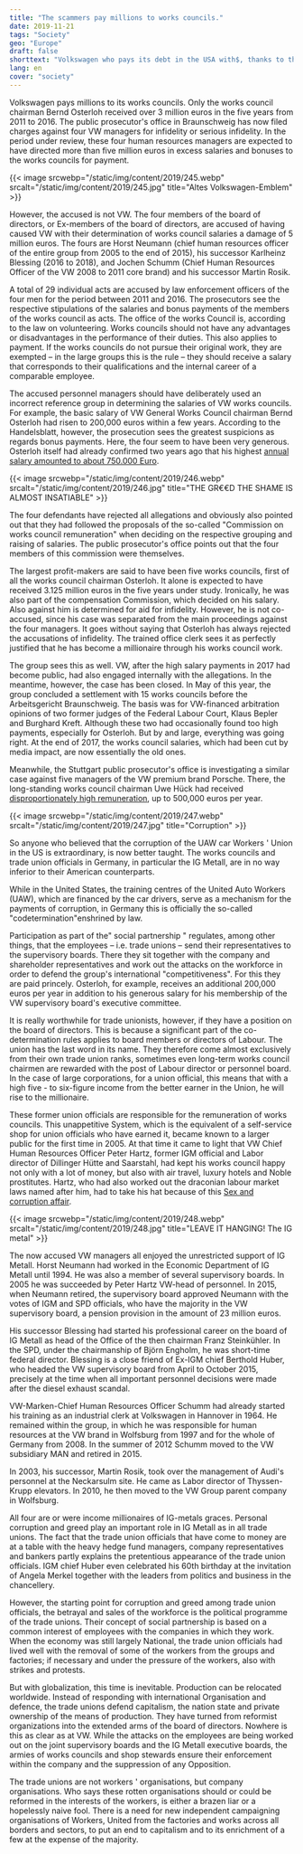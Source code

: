 ```yaml
---
title: "The scammers pay millions to works councils."
date: 2019-11-21
tags: "Society"
geo: "Europe"
draft: false
shorttext: "Volkswagen who pays its debt in the USA with$, thanks to the German government does not pay€, has millions left for the works councils."
lang: en
cover: "society"
---
```


Volkswagen pays millions to its works councils. Only the works council chairman Bernd Osterloh received over 3 million euros in the five years from 2011 to 2016. The public prosecutor's office in Braunschweig has now filed charges against four VW managers for infidelity or serious infidelity. In the period under review, these four human resources managers are expected to have directed more than five million euros in excess salaries and bonuses to the works councils for payment.

{{< image srcwebp="/static/img/content/2019/245.webp" srcalt="/static/img/content/2019/245.jpg" title="Altes Volkswagen-Emblem" >}}

However, the accused is not VW. The four members of the board of directors, or Ex-members of the board of directors, are accused of having caused VW with their determination of works council salaries a damage of 5 million euros. The fours are Horst Neumann (chief human resources officer of the entire group from 2005 to the end of 2015), his successor Karlheinz Blessing (2016 to 2018), and Jochen Schumm (Chief Human Resources Officer of the VW 2008 to 2011 core brand) and his successor Martin Rosik.

A total of 29 individual acts are accused by law enforcement officers of the four men for the period between 2011 and 2016. The prosecutors see the respective stipulations of the salaries and bonus payments of the members of the works council as acts. The office of the works Council is, according to the law on volunteering. Works councils should not have any advantages or disadvantages in the performance of their duties. This also applies to payment. If the works councils do not pursue their original work, they are exempted – in the large groups this is the rule – they should receive a salary that corresponds to their qualifications and the internal career of a comparable employee.

The accused personnel managers should have deliberately used an incorrect reference group in determining the salaries of VW works councils. For example, the basic salary of VW General Works Council chairman Bernd Osterloh had risen to 200,000 euros within a few years. According to the Handelsblatt, however, the prosecution sees the greatest suspicions as regards bonus payments. Here, the four seem to have been very generous. Osterloh itself had already confirmed two years ago that his highest [annual salary amounted to about 750.000 Euro](https://www.wsws.org/de/articles/2017/05/16/oste-m16.html "VW-Betriebsrat-Chef Osterloh erhält bis zu 750.000 Euro im Jahr").

{{< image srcwebp="/static/img/content/2019/246.webp" srcalt="/static/img/content/2019/246.jpg" title="THE GR€€D THE SHAME IS ALMOST INSATIABLE" >}}

The four defendants have rejected all allegations and obviously also pointed out that they had followed the proposals of the so-called "Commission on works council remuneration" when deciding on the respective grouping and raising of salaries. The public prosecutor's office points out that the four members of this commission were themselves.

The largest profit-makers are said to have been five works councils, first of all the works council chairman Osterloh. It alone is expected to have received 3.125 million euros in the five years under study. Ironically, he was also part of the compensation Commission, which decided on his salary. Also against him is determined for aid for infidelity. However, he is not co-accused, since his case was separated from the main proceedings against the four managers. It goes without saying that Osterloh has always rejected the accusations of infidelity. The trained office clerk sees it as perfectly justified that he has become a millionaire through his works council work.

The group sees this as well. VW, after the high salary payments in 2017 had become public, had also engaged internally with the allegations. In the meantime, however, the case has been closed. In May of this year, the group concluded a settlement with 15 works councils before the Arbeitsgericht Braunschweig. The basis was for VW-financed arbitration opinions of two former judges of the Federal Labour Court, Klaus Bepler and Burghard Kreft. Although these two had occasionally found too high payments, especially for Osterloh. But by and large, everything was going right. At the end of 2017, the works council salaries, which had been cut by media impact, are now essentially the old ones.

Meanwhile, the Stuttgart public prosecutor's office is investigating a similar case against five managers of the VW premium brand Porsche. There, the long-standing works council chairman Uwe Hück had received [disproportionately high remuneration](https://www.wsws.org/de/articles/2019/06/05/huck-j05.html "500.000 Euro Jahresgehalt für Ex-Porsche-Betriebsrat Uwe Hück"), up to 500,000 euros per year.

{{< image srcwebp="/static/img/content/2019/247.webp" srcalt="/static/img/content/2019/247.jpg" title="Corruption" >}}

So anyone who believed that the corruption of the UAW car Workers ' Union in the US is extraordinary, is now better taught. The works councils and trade union officials in Germany, in particular the IG Metall, are in no way inferior to their American counterparts.

While in the United States, the training centres of the United Auto Workers (UAW), which are financed by the car drivers, serve as a mechanism for the payments of corruption, in Germany this is officially the so-called "codetermination"enshrined by law.

Participation as part of the" social partnership " regulates, among other things, that the employees – i.e. trade unions – send their representatives to the supervisory boards. There they sit together with the company and shareholder representatives and work out the attacks on the workforce in order to defend the group's international "competitiveness". For this they are paid princely. Osterloh, for example, receives an additional 200,000 euros per year in addition to his generous salary for his membership of the VW supervisory board's executive committee.

It is really worthwhile for trade unionists, however, if they have a position on the board of directors. This is because a significant part of the co-determination rules applies to board members or directors of Labour. The union has the last word in its name. They therefore come almost exclusively from their own trade union ranks, sometimes even long-term works council chairmen are rewarded with the post of Labour director or personnel board. In the case of large corporations, for a union official, this means that with a high five - to six-figure income from the better earner in the Union, he will rise to the millionaire.

These former union officials are responsible for the remuneration of works councils. This unappetitive System, which is the equivalent of a self-service shop for union officials who have earned it, became known to a larger public for the first time in 2005. At that time it came to light that VW Chief Human Resources Officer Peter Hartz, former IGM official and Labor director of Dillinger Hütte and Saarstahl, had kept his works council happy not only with a lot of money, but also with air travel, luxury hotels and Noble prostitutes. Hartz, who had also worked out the draconian labour market laws named after him, had to take his hat because of this [Sex and corruption affair](https://www.wsws.org/de/articles/2005/07/vw-j22.html "Das klägliche Ende des VW-Modells").

{{< image srcwebp="/static/img/content/2019/248.webp" srcalt="/static/img/content/2019/248.jpg" title="LEAVE IT HANGING! The IG metal" >}}

The now accused VW managers all enjoyed the unrestricted support of IG Metall. Horst Neumann had worked in the Economic Department of IG Metall until 1994. He was also a member of several supervisory boards. In 2005 he was succeeded by Peter Hartz VW-head of personnel. In 2015, when Neumann retired, the supervisory board approved Neumann with the votes of IGM and SPD officials, who have the majority in the VW supervisory board, a pension provision in the amount of 23 million euros.

His successor Blessing had started his professional career on the board of IG Metall as head of the Office of the then chairman Franz Steinkühler. In the SPD, under the chairmanship of Björn Engholm, he was short-time federal director. Blessing is a close friend of Ex-IGM chief Berthold Huber, who headed the VW supervisory board from April to October 2015, precisely at the time when all important personnel decisions were made after the diesel exhaust scandal.

VW-Marken-Chief Human Resources Officer Schumm had already started his training as an industrial clerk at Volkswagen in Hannover in 1964. He remained within the group, in which he was responsible for human resources at the VW brand in Wolfsburg from 1997 and for the whole of Germany from 2008. In the summer of 2012 Schumm moved to the VW subsidiary MAN and retired in 2015.

In 2003, his successor, Martin Rosik, took over the management of Audi's personnel at the Neckarsulm site. He came as Labor director of Thyssen-Krupp elevators. In 2010, he then moved to the VW Group parent company in Wolfsburg.

All four are or were income millionaires of IG-metals graces. Personal corruption and greed play an important role in IG Metall as in all trade unions. The fact that the trade union officials that have come to money are at a table with the heavy hedge fund managers, company representatives and bankers partly explains the pretentious appearance of the trade union officials. IGM chief Huber even celebrated his 60th birthday at the invitation of Angela Merkel together with the leaders from politics and business in the chancellery. 

However, the starting point for corruption and greed among trade union officials, the betrayal and sales of the workforce is the political programme of the trade unions. Their concept of social partnership is based on a common interest of employees with the companies in which they work. When the economy was still largely National, the trade union officials had lived well with the removal of some of the workers from the groups and factories; if necessary and under the pressure of the workers, also with strikes and protests.

But with globalization, this time is inevitable. Production can be relocated worldwide. Instead of responding with international Organisation and defence, the trade unions defend capitalism, the nation state and private ownership of the means of production. They have turned from reformist organizations into the extended arms of the board of directors. Nowhere is this as clear as at VW. While the attacks on the employees are being worked out on the joint supervisory boards and the IG Metall executive boards, the armies of works councils and shop stewards ensure their enforcement within the company and the suppression of any Opposition.

The trade unions are not workers ' organisations, but company organisations. Who says these rotten organisations should or could be reformed in the interests of the workers, is either a brazen liar or a hopelessly naive fool. There is a need for new independent campaigning organisations of Workers, United from the factories and works across all borders and sectors, to put an end to capitalism and to its enrichment of a few at the expense of the majority.
